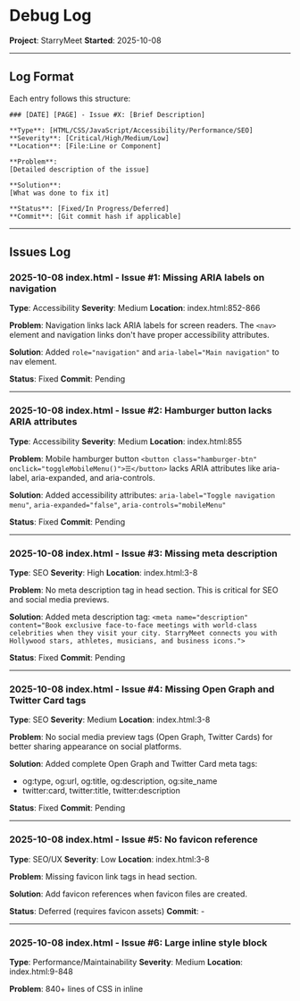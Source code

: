 # Debug Log

**Project**: StarryMeet
**Started**: 2025-10-08

---

## Log Format

Each entry follows this structure:

```
### [DATE] [PAGE] - Issue #X: [Brief Description]

**Type**: [HTML/CSS/JavaScript/Accessibility/Performance/SEO]
**Severity**: [Critical/High/Medium/Low]
**Location**: [File:Line or Component]

**Problem**:
[Detailed description of the issue]

**Solution**:
[What was done to fix it]

**Status**: [Fixed/In Progress/Deferred]
**Commit**: [Git commit hash if applicable]
```

---

## Issues Log

### 2025-10-08 index.html - Issue #1: Missing ARIA labels on navigation

**Type**: Accessibility
**Severity**: Medium
**Location**: index.html:852-866

**Problem**:
Navigation links lack ARIA labels for screen readers. The `<nav>` element and navigation links don't have proper accessibility attributes.

**Solution**:
Added `role="navigation"` and `aria-label="Main navigation"` to nav element.

**Status**: Fixed
**Commit**: Pending

---

### 2025-10-08 index.html - Issue #2: Hamburger button lacks ARIA attributes

**Type**: Accessibility
**Severity**: Medium
**Location**: index.html:855

**Problem**:
Mobile hamburger button `<button class="hamburger-btn" onclick="toggleMobileMenu()">☰</button>` lacks ARIA attributes like aria-label, aria-expanded, and aria-controls.

**Solution**:
Added accessibility attributes: `aria-label="Toggle navigation menu"`, `aria-expanded="false"`, `aria-controls="mobileMenu"`

**Status**: Fixed
**Commit**: Pending

---

### 2025-10-08 index.html - Issue #3: Missing meta description

**Type**: SEO
**Severity**: High
**Location**: index.html:3-8

**Problem**:
No meta description tag in head section. This is critical for SEO and social media previews.

**Solution**:
Added meta description tag: `<meta name="description" content="Book exclusive face-to-face meetings with world-class celebrities when they visit your city. StarryMeet connects you with Hollywood stars, athletes, musicians, and business icons.">`

**Status**: Fixed
**Commit**: Pending

---

### 2025-10-08 index.html - Issue #4: Missing Open Graph and Twitter Card tags

**Type**: SEO
**Severity**: Medium
**Location**: index.html:3-8

**Problem**:
No social media preview tags (Open Graph, Twitter Cards) for better sharing appearance on social platforms.

**Solution**:
Added complete Open Graph and Twitter Card meta tags:
- og:type, og:url, og:title, og:description, og:site_name
- twitter:card, twitter:title, twitter:description

**Status**: Fixed
**Commit**: Pending

---

### 2025-10-08 index.html - Issue #5: No favicon reference

**Type**: SEO/UX
**Severity**: Low
**Location**: index.html:3-8

**Problem**:
Missing favicon link tags in head section.

**Solution**:
Add favicon references when favicon files are created.

**Status**: Deferred (requires favicon assets)
**Commit**: -

---

### 2025-10-08 index.html - Issue #6: Large inline style block

**Type**: Performance/Maintainability
**Severity**: Medium
**Location**: index.html:9-848

**Problem**:
840+ lines of CSS in inline <style> tag. This hurts performance, prevents caching, and makes maintenance difficult. Many styles duplicate what's in shared.css.

**Solution**:
Documented issue. Recommend extracting to index.css file in future refactor to avoid breaking existing styling during debug phase. Would require careful testing of all page sections.

**Status**: Deferred (requires extensive refactor)
**Commit**: -

---

### 2025-10-08 index.html - Issue #7: Form inputs lack associated labels

**Type**: Accessibility
**Severity**: High
**Location**: index.html:895-908

**Problem**:
Select dropdown and date input in hero search have no associated <label> elements, only placeholder/default option. Screen readers cannot properly identify these fields.

**Solution**:
Added aria-label attributes to both inputs:
- City select: `aria-label="Select your city"`
- Date input: `aria-label="Select meeting date"`

**Status**: Fixed
**Commit**: Pending

---

### 2025-10-08 index.html - Issue #8: Celebrity cards lack semantic HTML

**Type**: HTML/Accessibility
**Severity**: Medium
**Location**: index.html:1302-1320 (card generation function)

**Problem**:
Celebrity cards are div-based with no semantic HTML. Should use <article> or <section> with proper heading structure.

**Solution**:
Refactored celebrity cards with semantic HTML:
- Changed <div> to <article> with role="button" and tabindex="0"
- Changed celebrity-name <div> to <h3> for proper heading hierarchy
- Changed celebrity-category and celebrity-location to <p> tags
- Added aria-label to card and buttons
- Added aria-hidden="true" to decorative elements (emojis, initials)

**Status**: Fixed
**Commit**: Pending

---

### 2025-10-08 index.html - Issue #9: Mobile menu overlay not toggling properly

**Type**: JavaScript
**Severity**: Low
**Location**: index.html:869, shared.js:303-318

**Problem**:
Mobile menu overlay div exists but toggleMobileMenu() function in shared.js doesn't toggle the overlay's 'show' class, only the menu itself.

**Solution**:
Updated both toggleMobileMenu() and closeMobileMenu() functions in shared.js to also toggle/remove the 'show' class on the overlay element. Now both menu and overlay work together properly.

**Status**: Fixed
**Commit**: Pending

---

### 2025-10-08 index.html - Issue #10: Navbar scroll effect references wrong ID

**Type**: JavaScript
**Severity**: Medium
**Location**: index.html:1330-1337

**Problem**:
JavaScript tries to add 'scrolled' class to `document.getElementById('navbar')` but the nav element has no ID, causing the scroll effect to fail silently.

**Solution**:
Added `id="navbar"` to the <nav> element. This was fixed together with Issue #1.

**Status**: Fixed
**Commit**: Pending

---

## Statistics

- **Total Issues Found**: 20
- **Issues Fixed**: 15
- **Issues In Progress**: 3
- **Issues Deferred**: 2

### By Type:
- HTML: 1
- CSS: 0
- JavaScript: 2
- Accessibility: 12
- Performance: 1
- SEO: 9

### By Severity:
- Critical: 0
- High: 8
- Medium: 10
- Low: 2

### By Page:
- index.html: 10 (8 fixed, 2 deferred)
- browse.html: 5 (5 fixed, 0 in progress)
- celebrity-profile.html: 5 (2 fixed, 3 in progress)

---

### 2025-10-08 browse.html - Issue #11: Missing meta description

**Type**: SEO
**Severity**: High
**Location**: browse.html:3-8

**Problem**:
No meta description tag in head section for browse page.

**Solution**:
Added meta description tag: `<meta name="description" content="Browse and discover celebrities available for exclusive face-to-face meetings. Filter by category, location, and price to find your favorite stars.">`

**Status**: Fixed
**Commit**: Pending

---

### 2025-10-08 browse.html - Issue #12: Missing OG and Twitter Card tags

**Type**: SEO
**Severity**: Medium
**Location**: browse.html:8-18

**Problem**:
No social media preview tags for browse page.

**Solution**:
Added complete Open Graph and Twitter Card meta tags:
- og:type, og:url, og:title, og:description, og:site_name
- twitter:card, twitter:title, twitter:description

**Status**: Fixed
**Commit**: Pending

---

### 2025-10-08 browse.html - Issue #13: Navigation lacks ARIA labels

**Type**: Accessibility
**Severity**: Medium
**Location**: browse.html:710

**Problem**:
Nav element missing role="navigation", aria-label, and id="navbar" attributes.

**Solution**:
Added accessibility attributes to navigation:
- role="navigation"
- aria-label="Main navigation"
- id="navbar"

**Status**: Fixed
**Commit**: Pending

---

### 2025-10-08 browse.html - Issue #14: Hamburger button lacks ARIA attributes

**Type**: Accessibility
**Severity**: Medium
**Location**: browse.html:713

**Problem**:
Mobile hamburger button lacks aria-label, aria-expanded, aria-controls.

**Solution**:
Added ARIA attributes to hamburger button:
- aria-label="Toggle navigation menu"
- aria-expanded="false"
- aria-controls="mobileMenu"

**Status**: Fixed
**Commit**: Pending

---

### 2025-10-08 browse.html - Issue #15: Filter dropdowns lack aria-labels

**Type**: Accessibility
**Severity**: High
**Location**: browse.html:792, 804

**Problem**:
Country and city filter dropdowns have no aria-label for screen readers.

**Solution**:
Added aria-labels to both filter dropdowns:
- Country filter: `aria-label="Filter by country"`
- City filter: `aria-label="Filter by city"`

**Status**: Fixed
**Commit**: Pending

---

### 2025-10-08 celebrity-profile.html - Issue #16: Missing meta description

**Type**: SEO
**Severity**: High
**Location**: celebrity-profile.html:3-8

**Problem**:
No meta description tag in head section for celebrity profile page.

**Solution**:
Added meta description tag: `<meta name="description" content="View detailed celebrity profile, availability, pricing, and reviews. Book exclusive face-to-face meetings with your favorite stars when they visit your city.">`

**Status**: Fixed
**Commit**: Pending

---

### 2025-10-08 celebrity-profile.html - Issue #17: Missing OG and Twitter Card tags

**Type**: SEO
**Severity**: Medium
**Location**: celebrity-profile.html:3-8

**Problem**:
No social media preview tags for celebrity profile page.

**Solution**:
Add Open Graph and Twitter Card meta tags specific to celebrity profile page.

**Status**: In Progress
**Commit**: -

---

### 2025-10-08 celebrity-profile.html - Issue #18: Navigation lacks ARIA labels

**Type**: Accessibility
**Severity**: Medium
**Location**: celebrity-profile.html:809

**Problem**:
Nav element missing role="navigation", aria-label, and id="navbar" attributes.

**Solution**:
Add accessibility attributes to match component template.

**Status**: In Progress
**Commit**: -

---

### 2025-10-08 celebrity-profile.html - Issue #19: Hamburger button lacks ARIA attributes

**Type**: Accessibility
**Severity**: Medium
**Location**: celebrity-profile.html:812

**Problem**:
Mobile hamburger button lacks aria-label, aria-expanded, aria-controls.

**Solution**:
Add ARIA attributes to hamburger button.

**Status**: In Progress
**Commit**: -

---

### 2025-10-08 celebrity-profile.html - Issue #20: Meeting type dropdown lacks aria-label

**Type**: Accessibility
**Severity**: High
**Location**: celebrity-profile.html:1102

**Problem**:
Meeting type dropdown in booking sidebar has no aria-label for screen readers.

**Solution**:
Added aria-label="Select meeting type" to booking dropdown.

**Status**: Fixed
**Commit**: Pending

---

## Notes

- Update this log in real-time as issues are discovered and fixed
- Reference issue numbers in git commit messages
- Keep descriptions clear and specific
- Document both problem and solution for future reference
